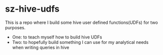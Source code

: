 # sz-hive-udfs
This is a repo where I build some hive user defined functions(UDFs) for two purposes.
* One: to teach myself how to build hive UDFs
* Two: to hopefully build something I can use for my analytical needs when writing queries in hive
